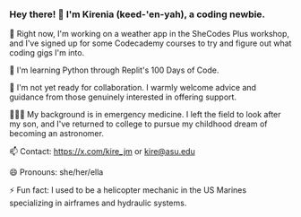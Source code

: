 ### Hey there! 👋 I'm Kirenia (keed-'en-yah), a coding newbie.

🔭 Right now, I'm working on a weather app in the SheCodes Plus workshop, and I've signed up for some Codecademy courses to try and figure out what coding gigs I'm into.

🌱 I'm learning Python through Replit's 100 Days of Code.

👯 I'm not yet ready for collaboration. I warmly welcome advice and guidance from those genuinely interested in offering support.

👩🏽‍⚕️ My background is in emergency medicine. I left the field to look after my son, and I've returned to college to pursue my childhood dream of becoming an astronomer. 

📫 Contact: https://x.com/kire_jm or kire@asu.edu

😄 Pronouns: she/her/ella

⚡ Fun fact: I used to be a helicopter mechanic in the US Marines specializing in airframes and hydraulic systems.

